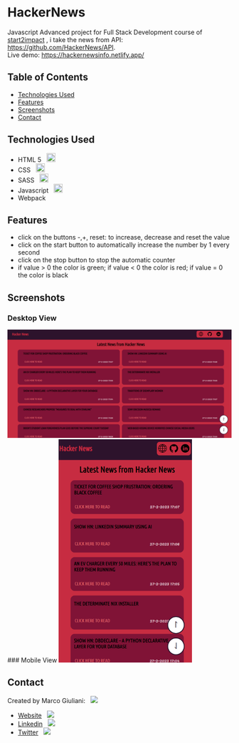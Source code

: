 <h1> HackerNews </h1>

Javascript Advanced project for Full Stack Development course of [start2impact](https://www.start2impact.it/) , i take the news from API: https://github.com/HackerNews/API. <br>
Live demo: https://hackernewsinfo.netlify.app/

## Table of Contents

- [Technologies Used](#technologies-used)
- [Features](#features)
- [Screenshots](#screenshots)
- [Contact](#contact)

## Technologies Used

- HTML 5 &nbsp; <img src="assets/img/html-icon.png" width=20px height=20px>
- CSS &nbsp; <img src="assets/img/css-icon.png" width=20px height=20px>
- SASS &nbsp; <img src="assets/img/sass-icon.png" width=20px height=20px>
- Javascript &nbsp; <img src="assets/img/javascript-icon.png" width=20px height=20px>
- Webpack

## Features

- click on the buttons -,+, reset: to increase, decrease and reset the value
- click on the start button to automatically increase the number by 1 every second
- click on the stop button to stop the automatic counter
- if value > 0 the color is green; if value < 0 the color is red; if value = 0 the color is black

## Screenshots

### Desktop View 
<img src="src/img/Screenshot-desktop.png" width=800px> 
### Mobile View 
<img src="src/img/Screenshot-mobile.png" width=300px>

## Contact

Created by Marco Giuliani: &nbsp; <img src="assets/img/freelancer-freelance-icon.png" width=25px>

- [Website](https://marcogiu.github.io/myWebsite/) &nbsp; <img src="assets/img/logo_white.png" width=25px>
- [Linkedin](https://www.linkedin.com/in/marco-giuliani-2a20b4179/) &nbsp; <img src="assets/img/linkedin-round-icon (1).svg" width=25px>
- [Twitter](https://twitter.com/Marco02351182) &nbsp; <img src="assets/img/twitter-round-icon.svg" width=25px>
